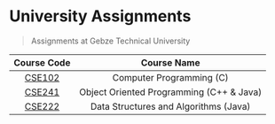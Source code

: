 # University Assignments
> Assignments at Gebze Technical University

| Course Code | Course Name |
| :---: | :---: |
| [CSE102](https://github.com/essavran/University-Assignments/tree/main/CSE102) | Computer Programming (C)|
| [CSE241](https://github.com/essavran/University-Assignments/tree/main/CSE241) | Object Oriented Programming (C++ & Java)|
| [CSE222](https://github.com/essavran/University-Assignments/tree/main/CSE222) | Data Structures and Algorithms (Java)|

